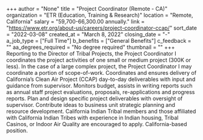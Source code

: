 +++
author = "None"
title = "Project Coordinator (Remote - CA)"
organization = "ETR (Education, Training & Research)"
location = "Remote, California"
salary = "59,700-66,300.00 annually."
link = "https://www.etr.org/about-us/careers/project-coordinator-ccap/"
sort_date = "2022-03-08"
created_at = "March 8, 2022"
closing_date = "-"
a_job_type = ["Full Time"]
b_benefits = ["General Benefits"]
c_feedback = ""
aa_degrees_required = "No degree required"
thumbnail = ""
+++
Reporting to the Director of Tribal Projects, the Project Coordinator I coordinates the project activities of one small or medium project (300K or less). In the case of a large complex project, the Project Coordinator I may coordinate a portion of scope-of-work. Coordinates and ensures delivery of California’s Clean Air Project (CCAP) day-to-day deliverables with input and guidance from supervisor. Monitors budget, assists in writing reports such as annual staff project evaluations, proposals, re-applications and progress reports. Plan and design specific project deliverables with oversight of supervisor. Contribute ideas to business unit strategic planning and resource development. California Indian Tribal members and those affiliated with California Indian Tribes with experience in Indian housing, Tribal Casinos, or Indoor Air Quality are encouraged to apply. California-based position.